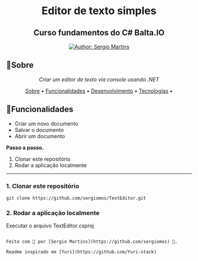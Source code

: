 <h1 align="center">
    Editor de texto simples
</h1>
<h2 align="center">
    Curso fundamentos do C# Balta.IO
</h2>

<div>
    <p align="center">
    <a href="https://www.linkedin.com/in/sergiomos/" target="_blank">
        <img src="https://img.shields.io/static/v1?label=Author&message=Sérgio Martins&color=0C7ABF&style=for-the-badge&logo=LinkedIn" alt="Author: Sergio Martins"/>
    </a>
</div>

## 📌Sobre

<div>
    <p align="center">
    <em>
        Criar um editor de texto via console usando .NET
    </em>
    </p>
</div>

<p align="center">
 <a href="#sobre">Sobre</a> •
 <a href="#funcionalidades">Funcionalidades</a> •
 <a href="#desenvolvimento">Desenvolvimento</a> •  
 <a href="#tecnologias">Tecnologias</a> • 
</p>

## 🚀Funcionalidades

- Criar um novo documento
- Salvar o documento
- Abrir um documento

**Passo a passo.**
1. Clonar este repositório
2. Rodar a aplicação localmente
  ---
### 1. Clonar este repositório
```
git clone https://github.com/sergiomos/TextEditor.git
```
### 2. Rodar a aplicação localmente

Executar o arquivo TextEditor.csproj
```

Feito com 💜 por [Sergio Martins](https://github.com/sergiomos) 🚀.

Readme inspirado em [Yuri](https://github.com/Yuri-stack)
